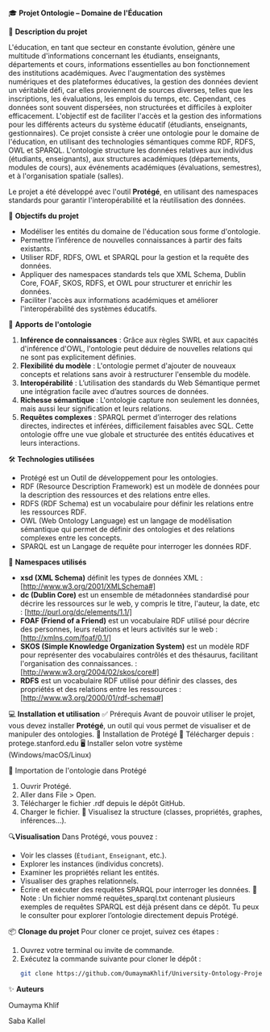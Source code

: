 🎓 **Projet Ontologie – Domaine de l'Éducation**

📘 **Description du projet**

L'éducation, en tant que secteur en constante évolution, génère une multitude d'informations concernant les étudiants, enseignants, départements et cours, informations essentielles au bon fonctionnement des institutions académiques. Avec l'augmentation des systèmes numériques et des plateformes éducatives, la gestion des données devient un véritable défi, car elles proviennent de sources diverses, telles que les inscriptions, les évaluations, les emplois du temps, etc. Cependant, ces données sont souvent dispersées, non structurées et difficiles à exploiter efficacement.
L'objectif est de faciliter l'accès et la gestion des informations pour les différents acteurs du système éducatif (étudiants, enseignants, gestionnaires). 
Ce projet consiste à créer une ontologie pour le domaine de l'éducation, en utilisant des technologies sémantiques comme RDF, RDFS, OWL et SPARQL. L'ontologie structure les données relatives aux individus (étudiants, enseignants), aux structures académiques (départements, modules de cours), aux événements académiques (évaluations, semestres), et à l'organisation spatiale (salles). 

Le projet a été développé avec l'outil **Protégé**, en utilisant des namespaces standards pour garantir l'interopérabilité et la réutilisation des données.

🎯 **Objectifs du projet**
- Modéliser les entités du domaine de l'éducation sous forme d'ontologie.
- Permettre l’inférence de nouvelles connaissances à partir des faits existants.
- Utiliser RDF, RDFS, OWL et SPARQL pour la gestion et la requête des données.
- Appliquer des namespaces standards tels que XML Schema, Dublin Core, FOAF, SKOS, RDFS, et OWL pour structurer et enrichir les données.
- Faciliter l'accès aux informations académiques et améliorer l'interopérabilité des systèmes éducatifs.

🧠 **Apports de l'ontologie**
1. **Inférence de connaissances** : Grâce aux règles SWRL et aux capacités d'inférence d'OWL, l'ontologie peut déduire de nouvelles relations qui ne sont pas explicitement définies. 
2. **Flexibilité du modèle** : L'ontologie permet d'ajouter de nouveaux concepts et relations sans avoir à restructurer l'ensemble du modèle.
3. **Interopérabilité** :  L’utilisation des standards du Web Sémantique permet une intégration facile avec d’autres sources de données.
4. **Richesse sémantique** : L'ontologie capture non seulement les données, mais aussi leur signification et leurs relations.
5. **Requêtes complexes** : SPARQL permet d’interroger des relations directes, indirectes et inférées, difficilement faisables avec SQL.
Cette ontologie offre une vue globale et structurée des entités éducatives et leurs interactions.

🛠️ **Technologies utilisées**
- Protégé est un Outil de développement pour les ontologies.
- RDF (Resource Description Framework) est un modèle de données pour la description des ressources et des relations entre elles.
- RDFS (RDF Schema) est un vocabulaire pour définir les relations entre les ressources RDF.
- OWL (Web Ontology Language) est un langage de modélisation sémantique qui permet de définir des ontologies et des relations complexes entre les concepts.
- SPARQL est un Langage de requête pour interroger les données RDF.

🧭 **Namespaces utilisés**
- **xsd (XML Schema)** définit les types de données XML : [http://www.w3.org/2001/XMLSchema#]
- **dc (Dublin Core)**  est un ensemble de métadonnées standardisé pour décrire les ressources sur le web, y compris le titre, l'auteur, la date, etc : [http://purl.org/dc/elements/1.1/]
- **FOAF (Friend of a Friend)** est un vocabulaire RDF utilisé pour décrire des personnes, leurs relations et leurs activités sur le web : [http://xmlns.com/foaf/0.1/]
- **SKOS (Simple Knowledge Organization System)** est un modèle RDF pour représenter des vocabulaires contrôlés et des thésaurus, facilitant l'organisation des connaissances. : [http://www.w3.org/2004/02/skos/core#]
- **RDFS** est un vocabulaire RDF utilisé pour définir des classes, des propriétés et des relations entre les ressources : [http://www.w3.org/2000/01/rdf-schema#]

💻 **Installation et utilisation**
✅ Prérequis
Avant de pouvoir utiliser le projet, vous devez installer **Protégé**, un outil qui vous permet de visualiser et de manipuler des ontologies.
🔽 Installation de Protégé
🔗 Télécharger depuis : protege.stanford.edu
🖥️ Installer selon votre système (Windows/macOS/Linux)

📂 Importation de l'ontologie dans Protégé
1. Ouvrir Protégé.
2. Aller dans File > Open.
3. Télécharger le fichier .rdf depuis le dépôt GitHub.
4. Charger le fichier.
🎉 Visualisez la structure (classes, propriétés, graphes, inférences…).

🔍**Visualisation**
Dans Protégé, vous pouvez :
- Voir les classes (`Étudiant`, `Enseignant`, etc.).
- Explorer les instances (individus concrets).
- Examiner les propriétés reliant les entités.
- Visualiser des graphes relationnels.
- Écrire et exécuter des requêtes SPARQL pour interroger les données.
📄 Note : Un fichier nommé requêtes_sparql.txt contenant plusieurs exemples de requêtes SPARQL est déjà présent dans ce dépôt.
Tu peux le consulter pour explorer l’ontologie directement depuis Protégé.

📦 **Clonage du projet**
Pour cloner ce projet, suivez ces étapes :
1. Ouvrez votre terminal ou invite de commande.
2. Exécutez la commande suivante pour cloner le dépôt :
   ```bash
   git clone https://github.com/OumaymaKhlif/University-Ontology-Project.git
   
✨ **Auteurs**

Oumayma Khlif

Saba Kallel
